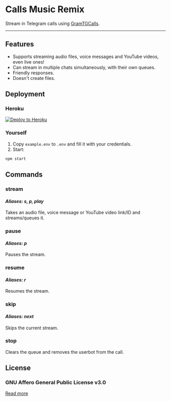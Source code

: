 # Calls Music Remix

Stream in Telegram calls using [GramTGCalls](https://github.com/tgcallsjs/gram-tgcalls).

---

## Features

- Supports streaming audio files, voice messages and YouTube videos, even live ones!
- Can stream in multiple chats simultaneously, with their own queues.
- Friendly responses.
- Doesn't create files.

## Deployment

### Heroku

[![Deploy to Heroku](https://www.herokucdn.com/deploy/button.svg)](https://heroku.com/deploy?template=https://github.com/callsmusic/CallsMusicRemix)

### Yourself

1. Copy `example.env` to `.env` and fill it with your credentials.
2. Start:

```bash
npm start
```

## Commands

### stream

#### _Aliases: s, p, play_

Takes an audio file, voice message or YouTube video link/ID and streams/queues it.

### pause

#### _Aliases: p_

Pauses the stream.

### resume

#### _Aliases: r_

Resumes the stream.

### skip

#### _Aliases: next_

Skips the current stream.

### stop

Clears the queue and removes the userbot from the call.

## License

### GNU Affero General Public License v3.0

[Read more](./LICENSE)
